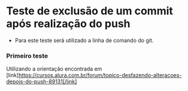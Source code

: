 # Teste de exclusão de um commit após realização do push

- Para este teste será utilizado a linha de comando do git.

### Primeiro teste

Utilizando a orientação encontrada em [link]https://cursos.alura.com.br/forum/topico-desfazendo-alteracoes-depois-do-push-89131[/link]

